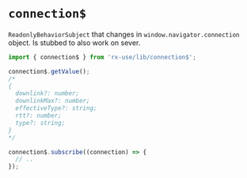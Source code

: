# `connection$`

`ReadonlyBehaviorSubject` that changes in `window.navigator.connection` object.
Is stubbed to also work on sever.

```ts
import { connection$ } from 'rx-use/lib/connection$';

connection$.getValue();
/*
{
  downlink?: number;
  downlinkMax?: number;
  effectiveType?: string;
  rtt?: number;
  type?: string;
}
*/

connection$.subscribe((connection) => {
  // ..
});
```
